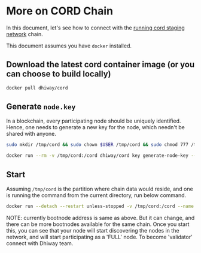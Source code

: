 # More on CORD Chain

In this document, let's see how to connect with the [running cord staging network](https://staging.cord.network) chain.

This document assumes you have `docker` installed.

## Download the latest cord container image (or you can choose to build locally)

```sh
docker pull dhiway/cord
```

## Generate `node.key`

In a blockchain, every participating node should be uniquely identified. Hence, one needs to generate a new key for the node, which needn't be shared with anyone.
```sh
sudo mkdir /tmp/cord && sudo chown $USER /tmp/cord && sudo chmod 777 /tmp/cord
```

```sh
docker run --rm -v /tmp/cord:/cord dhiway/cord key generate-node-key --file /cord/node.key
```

## Start

Assuming `/tmp/cord` is the partition where chain data would reside, and one is running the command from the current directory, run below command.

```sh
docker run --detach --restart unless-stopped -v /tmp/cord:/cord --name cord dhiway/cord --base-path /cord/ --chain spark --node-key-file /cord/node.key --port 30333 --rpc-port 9933 --prometheus-port 9615 --rpc-methods=Safe --rpc-cors all --state-pruning 100 --blocks-pruning 100 --prometheus-external --bootnodes /ip4/34.131.139.143/tcp/30333/ws/p2p/12D3KooWDUdBdGbjEoPw6Wk4N1MQCRNV1sDfGU7EPipjYt8hMyKM /ip4/34.100.197.57/tcp/30333/ws/p2p/12D3KooWFJWcacayRNpEbGqsSzSyD2tChJ4PTEV14etpLVzrqeWU 
```

NOTE: currently bootnode address is same as above. But it can change, and there can be more bootnodes available for the same chain. Once you start this, you can see that your node will start discovering the nodes in the network, and will start participating as a 'FULL' node. To become 'validator' connect with Dhiway team.
